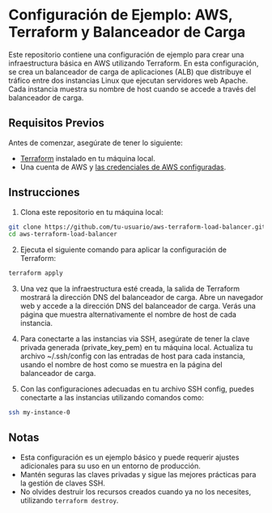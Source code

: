 # Configuración de Ejemplo: AWS, Terraform y Balanceador de Carga

Este repositorio contiene una configuración de ejemplo para crear una infraestructura básica en AWS utilizando Terraform. En esta configuración, se crea un balanceador de carga de aplicaciones (ALB) que distribuye el tráfico entre dos instancias Linux que ejecutan servidores web Apache. Cada instancia muestra su nombre de host cuando se accede a través del balanceador de carga.

## Requisitos Previos

Antes de comenzar, asegúrate de tener lo siguiente:

- [Terraform](https://www.terraform.io/downloads.html) instalado en tu máquina local.
- Una cuenta de AWS y [las credenciales de AWS configuradas](https://docs.aws.amazon.com/es_es/cli/latest/userguide/cli-configure-quickstart.html).

## Instrucciones

1. Clona este repositorio en tu máquina local:
```bash
git clone https://github.com/tu-usuario/aws-terraform-load-balancer.git
cd aws-terraform-load-balancer
```

2. Ejecuta el siguiente comando para aplicar la configuración de Terraform:
```bash
terraform apply
```
3. Una vez que la infraestructura esté creada, la salida de Terraform mostrará la dirección DNS del balanceador de carga. Abre un navegador web y accede a la dirección DNS del balanceador de carga. Verás una página que muestra alternativamente el nombre de host de cada instancia.

4. Para conectarte a las instancias via SSH, asegúrate de tener la clave privada generada (private_key_pem) en tu máquina local. Actualiza tu archivo ~/.ssh/config con las entradas de host para cada instancia, usando el nombre de host como se muestra en la página del balanceador de carga.

5. Con las configuraciones adecuadas en tu archivo SSH config, puedes conectarte a las instancias utilizando comandos como:
```bash
ssh my-instance-0
```

## Notas
- Esta configuración es un ejemplo básico y puede requerir ajustes adicionales para su uso en un entorno de producción.
- Mantén seguras las claves privadas y sigue las mejores prácticas para la gestión de claves SSH.
- No olvides destruir los recursos creados cuando ya no los necesites, utilizando `terraform destroy`.
